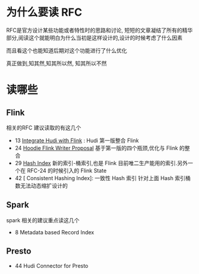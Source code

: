 # 为什么要读 RFC

RFC是官方设计某些功能或者特性时的思路和讨论, 短短的文章凝结了所有的精华部分,阅读这个就能明白为什么当初是这样设计的,设计的时候考虑了什么因素

而且看这个也能知道后期对这个功能进行了什么优化

真正做到,知其然,知其所以然, 知其所以不然

# 读哪些

## Flink 

相关的RFC 建议读取的有这几个

- 13 [ Integrate Hudi with Flink](https://cwiki.apache.org/confluence/pages/viewpage.action?pageId=141724520) : Hudi 第一版整合 Flink
- 24 [Hoodie Flink Writer Proposal](https://cwiki.apache.org/confluence/display/HUDI/RFC-24%3A+Hoodie+Flink+Writer+Proposal)  基于第一版的四个瓶颈,优化与 Flink 的整合
- 29 [ Hash Index](https://cwiki.apache.org/confluence/display/HUDI/RFC+-+29%3A+Hash+Index) 新的索引-桶索引,也是 Flink 目前唯二生产能用的索引.另外一个在 RFC-24 的时候引入的 Flink State
- 42 [ Consistent Hashing Index]: 一致性 Hash 索引 针对上面 Hash 索引桶数无法动态缩扩设计的

## Spark 

spark 相关的建议重点读这几个

- 8 Metadata based Record Index



## Presto

- 44 Hudi Connector for Presto